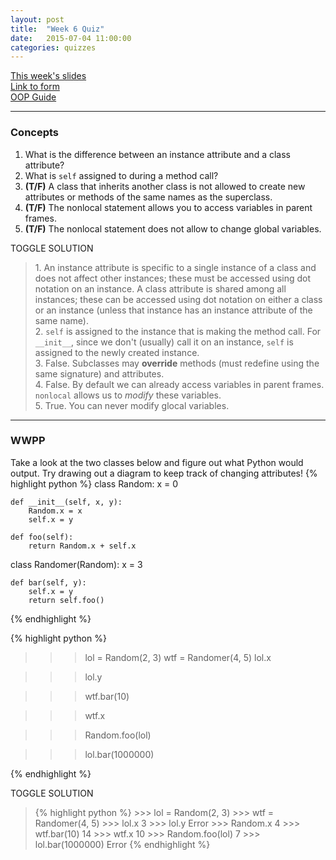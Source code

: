 ```yaml
---
layout: post
title:  "Week 6 Quiz"
date:   2015-07-04 11:00:00
categories: quizzes
---
```


[This week's slides](https://docs.google.com/a/berkeley.edu/presentation/d/1LSpUv8RxbqxjT--zKk5jGLsVtSQGgmLVUGV6V2eEqCw/edit?usp=sharing)  
[Link to form](https://docs.google.com/a/berkeley.edu/forms/d/1FGrZEh57H9BynxfMFkVdrqUq1RimyGxNAn36WnGNRgI/viewform)  
[OOP Guide](http://tmmydngyn.com/cs61a-resources/guides/oop.html)

---

### Concepts
1. What is the difference between an instance attribute and a class attribute?  
2. What is `self` assigned to during a method call?  
3. **(T/F)** A class that inherits another class is not allowed to create new attributes or methods of the same names as the superclass.  
4. **(T/F)** The nonlocal statement allows you to access variables in parent frames.  
5. **(T/F)** The nonlocal statement does not allow to change global variables.

<a class="btn btn-default solution-toggle">TOGGLE SOLUTION</a>

<blockquote class="solution">
1. An instance attribute is specific to a single instance of a class and does not affect other instances; these must be accessed using dot notation on an instance. A class attribute is shared among all instances; these can be accessed using dot notation on either a class or an instance (unless that instance has an instance attribute of the same name).<br/>
2. <code>self</code> is assigned to the instance that is making the method call. For <code>__init__</code>, since we don't (usually) call it on an instance, <code>self</code> is assigned to the newly created instance. <br/>
3. False. Subclasses may <b>override</b> methods (must redefine using the same signature) and attributes. <br/>
4. False. By default we can already access variables in parent frames. <code>nonlocal</code> allows us to <i>modify</i> these variables. <br/>
5. True. You can never modify glocal variables. 
</blockquote>

---

### WWPP  
Take a look at the two classes below and figure out what Python would output. Try drawing out a diagram to keep track of changing attributes!
{% highlight python %}
class Random:
    x = 0

    def __init__(self, x, y):
        Random.x = x
        self.x = y

    def foo(self):
        return Random.x + self.x

class Randomer(Random):
    x = 3

    def bar(self, y):
        self.x = y
        return self.foo()
{% endhighlight %}

{% highlight python %}
>>> lol = Random(2, 3)
>>> wtf = Randomer(4, 5)
>>> lol.x

>>> lol.y

>>> wtf.bar(10)

>>> wtf.x

>>> Random.foo(lol)

>>> lol.bar(1000000)

{% endhighlight %}

<a class="btn btn-default solution-toggle-2">TOGGLE SOLUTION</a>

<blockquote class="solution-2">{% highlight python %}
>>> lol = Random(2, 3)
>>> wtf = Randomer(4, 5)
>>> lol.x
3
>>> lol.y
Error
>>> Random.x
4
>>> wtf.bar(10)
14
>>> wtf.x
10
>>> Random.foo(lol)
7
>>> lol.bar(1000000)
Error
{% endhighlight %}
</blockquote>
